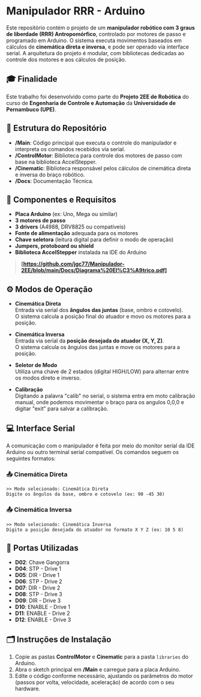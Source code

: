 # Manipulador RRR - Arduino

Este repositório contém o projeto de um **manipulador robótico com 3 graus de liberdade (RRR) Antropomórfico**, controlado por motores de passo e programado em Arduino. O sistema executa movimentos baseados em cálculos de **cinemática direta e inversa**, e pode ser operado via interface serial. A arquitetura do projeto é modular, com bibliotecas dedicadas ao controle dos motores e aos cálculos de posição.

## 🎓 Finalidade

Este trabalho foi desenvolvido como parte do **Projeto 2EE de Robótica** do curso de **Engenharia de Controle e Automação** da **Universidade de Pernambuco (UPE)**.

## 📁 Estrutura do Repositório

- **/Main**: Código principal que executa o controle do manipulador e interpreta os comandos recebidos via serial.
- **/ControlMotor**: Biblioteca para controle dos motores de passo com base na biblioteca AccelStepper.
- **/Cinematic**: Biblioteca responsável pelos cálculos de cinemática direta e inversa do braço robótico.
- **/Docs**: Documentação Técnica.
  
## 🔧 Componentes e Requisitos

- **Placa Arduino** (ex: Uno, Mega ou similar)
- **3 motores de passo**
- **3 drivers** (A4988, DRV8825 ou compatíveis)
- **Fonte de alimentação** adequada para os motores
- **Chave seletora** (leitura digital para definir o modo de operação)
- **Jumpers, protoboard ou shield**
- **Biblioteca AccelStepper** instalada na IDE do Arduino
> **[https://github.com/jgc77/Manipulador-2EE/blob/main/Docs/Diagrama%20El%C3%A9trico.pdf]**

## ⚙️ Modos de Operação

- **Cinemática Direta**  
  Entrada via serial dos **ângulos das juntas** (base, ombro e cotovelo).  
  O sistema calcula a posição final do atuador e movo os motores para a posição.

- **Cinemática Inversa**  
  Entrada via serial da **posição desejada do atuador (X, Y, Z)**.  
  O sistema calcula os ângulos das juntas e move os motores para a posição.

- **Seletor de Modo**  
  Utiliza uma chave de 2 estados (digital HIGH/LOW) para alternar entre os modos direto e inverso.

- **Calibração**  
  Digitando a palavra "calib" no serial, o sistema entra em moto calibração manual, onde podemos movimentar o braço para os angulos 0,0,0 e digitar "exit" para       salvar a calibração.

## 💻 Interface Serial

A comunicação com o manipulador é feita por meio do monitor serial da IDE Arduino ou outro terminal serial compatível. Os comandos seguem os seguintes formatos:

### 📤 Cinemática Direta
```
>> Modo selecionado: Cinemática Direta
Digite os ângulos da base, ombro e cotovelo (ex: 90 -45 30)
```

### 📤 Cinemática Inversa
```
>> Modo selecionado: Cinemática Inversa
Digite a posição desejada do atuador no formato X Y Z (ex: 10 5 8)
```

## 📌 Portas Utilizadas
- **D02**: Chave Gangorra
- **D04**: STP - Drive 1
- **D05**: DIR - Drive 1  
- **D06**: STP - Drive 2
- **D07**: DIR - Drive 2
- **D08**: STP - Drive 3 
- **D09**: DIR - Drive 3
- **D10**: ENABLE - Drive 1 
- **D11**: ENABLE - Drive 2 
- **D12**: ENABLE - Drive 3

## 🗂️ Instruções de Instalação

1. Copie as pastas **ControlMotor** e **Cinematic** para a pasta `libraries` do Arduino.
2. Abra o sketch principal em **/Main** e carregue para a placa Arduino.
3. Edite o código conforme necessário, ajustando os parâmetros do motor (passos por volta, velocidade, aceleração) de acordo com o seu hardware.
